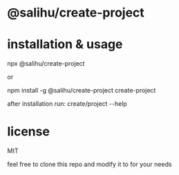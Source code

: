 # @salihu/create-project

# installation & usage

npx @salihu/create-project

or

npm install -g @salihu/create-project
create-project

after installation run:
create/project --help

# license

MIT

feel free to clone this repo and modify it to for your needs
